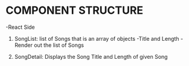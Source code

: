 # COMPONENT STRUCTURE
-React Side
1. SongList: list of Songs that is an array of objects
  -Title and Length
  -Render out the list of Songs

2. SongDetail: Displays the Song Title and Length of given Song
